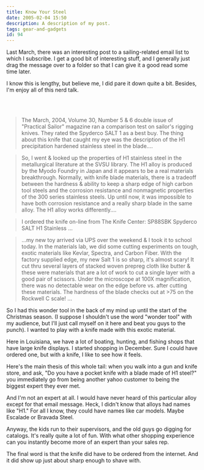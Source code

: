 ```yaml
---
title: Know Your Steel
date: 2005-02-04 15:50
description: A description of my post.
tags: gear-and-gadgets
id: 94
---
```

Last March, there was an interesting post to a sailing-related email list to which I subscribe.  I get a good bit of interesting stuff, and I generally just drag the message over to a folder so that I can give it a good read some time later.

I know this is lengthy, but believe me, I did pare it down quite a bit.  Besides, I'm enjoy all of this nerd talk.


<span class="spanEndPreview">&nbsp;</span><br /><br /><blockquote>The March, 2004, Volume 30, Number 5 & 6 double issue of "Practical Sailor" magazine ran a comparison test on sailor's rigging knives.  They rated the Spyderco SALT 1 as a best buy.  The thing about this knife that caught my eye was the description of the H1 precipitation hardened stainless steel in the blade....</blockquote>

<blockquote>So, I went & looked up the properties of H1 stainless steel in the metallurgical literature at the SVSU library.  The H1 alloy is produced by the Myodo Foundry in Japan and it appears to be a real materials breakthrough.  Normally, with knife blade materials, there is a tradeoff between the hardness & ability to keep a sharp edge of high carbon tool steels and the corrosion resistance and nonmagnetic properties of the 300 series stainless steels.  Up until now, it was impossible to have both corrosion resistance and a really sharp blade in the same alloy.  The H1 alloy works differently....</blockquote>

<blockquote>I ordered the knife on-line from The Knife Center:  SP88SBK Spyderco SALT H1 Stainless ...</blockquote>

<blockquote>...my new toy arrived via UPS over the weekend & I took it to school today.  In the materials lab, we did some cutting experiments on tough, exotic materials like Kevlar, Spectra, and Carbon Fiber.  With the factory supplied edge, my new Salt 1 is so sharp, it's almost scary!  It cut thru several layers of stacked woven prepreg cloth like butter & these were materials that are a lot of work to cut a single layer with a good pair of scissors.  Under the microscope at 100X magnification, there was no detectable wear on the edge before vs. after cutting these materials.  The hardness of the blade checks out at >75 on the Rockwell C scale! ...</blockquote>

So I had this wonder tool in the back of my mind up until the start of the Christmas season.  (I suppose I shouldn't use the word "wonder tool" with my audience, but I'll just call myself on it here and beat you guys to the punch).  I wanted to play with a knife made with this exotic material.

Here in Louisiana, we have a lot of boating, hunting, and fishing shops that have large knife displays.  I started shopping in December.  Sure I could have ordered one, but with a knife, I like to see how it feels.

Here's the main thesis of this whole tail:  when you walk into a gun and knife store, and ask, "Do you have a pocket knife with a blade made of H1 steel?" you immediately go from being another yahoo customer to being the biggest expert they ever met.

And I'm not an expert at all.  I would have never heard of this particular alloy except for that email message.  Heck, I didn't know that alloys had names like "H1."  For all I know, they could have names like car models.  Maybe Escalade or Bravada Steel.

Anyway, the kids run to their supervisors, and the old guys go digging for catalogs.  It's really quite a lot of fun.  With what other shopping experience can you instantly become more of an expert than your sales rep.

The final word is that the knife did have to be ordered from the internet.  And it did show up just about sharp enough to shave with.
